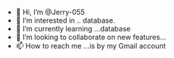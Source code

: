 - 👋 Hi, I’m @Jerry-055
- 👀 I’m interested in .. database.
- 🌱 I’m currently learning ...database
- 💞️ I’m looking to collaborate on new features...
- 📫 How to reach me ...is by my Gmail account

<!---
Jerry-055/Jerry-055 is a ✨ special ✨ repository because its `README.md` (this file) appears on your GitHub profile.
You can click the Preview link to take a look at your changes.
--->
